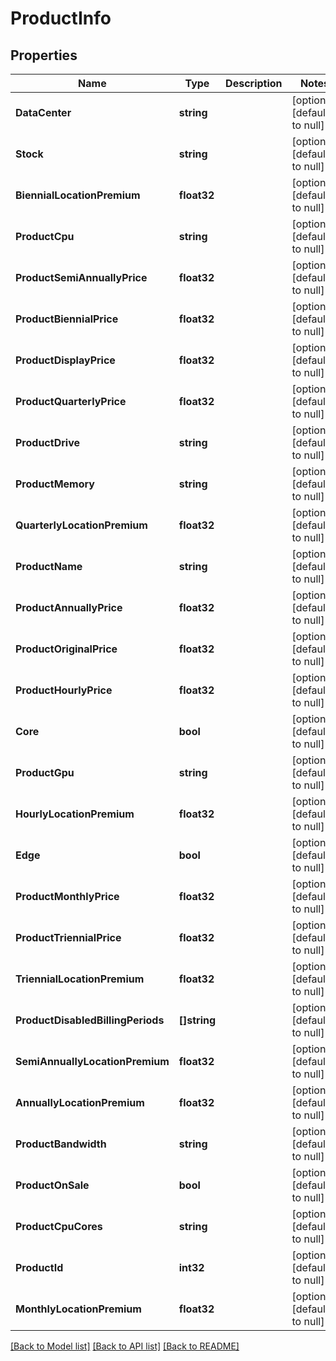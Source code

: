 # ProductInfo

## Properties
Name | Type | Description | Notes
------------ | ------------- | ------------- | -------------
**DataCenter** | **string** |  | [optional] [default to null]
**Stock** | **string** |  | [optional] [default to null]
**BiennialLocationPremium** | **float32** |  | [optional] [default to null]
**ProductCpu** | **string** |  | [optional] [default to null]
**ProductSemiAnnuallyPrice** | **float32** |  | [optional] [default to null]
**ProductBiennialPrice** | **float32** |  | [optional] [default to null]
**ProductDisplayPrice** | **float32** |  | [optional] [default to null]
**ProductQuarterlyPrice** | **float32** |  | [optional] [default to null]
**ProductDrive** | **string** |  | [optional] [default to null]
**ProductMemory** | **string** |  | [optional] [default to null]
**QuarterlyLocationPremium** | **float32** |  | [optional] [default to null]
**ProductName** | **string** |  | [optional] [default to null]
**ProductAnnuallyPrice** | **float32** |  | [optional] [default to null]
**ProductOriginalPrice** | **float32** |  | [optional] [default to null]
**ProductHourlyPrice** | **float32** |  | [optional] [default to null]
**Core** | **bool** |  | [optional] [default to null]
**ProductGpu** | **string** |  | [optional] [default to null]
**HourlyLocationPremium** | **float32** |  | [optional] [default to null]
**Edge** | **bool** |  | [optional] [default to null]
**ProductMonthlyPrice** | **float32** |  | [optional] [default to null]
**ProductTriennialPrice** | **float32** |  | [optional] [default to null]
**TriennialLocationPremium** | **float32** |  | [optional] [default to null]
**ProductDisabledBillingPeriods** | **[]string** |  | [optional] [default to null]
**SemiAnnuallyLocationPremium** | **float32** |  | [optional] [default to null]
**AnnuallyLocationPremium** | **float32** |  | [optional] [default to null]
**ProductBandwidth** | **string** |  | [optional] [default to null]
**ProductOnSale** | **bool** |  | [optional] [default to null]
**ProductCpuCores** | **string** |  | [optional] [default to null]
**ProductId** | **int32** |  | [optional] [default to null]
**MonthlyLocationPremium** | **float32** |  | [optional] [default to null]

[[Back to Model list]](../README.md#documentation-for-models) [[Back to API list]](../README.md#documentation-for-api-endpoints) [[Back to README]](../README.md)


